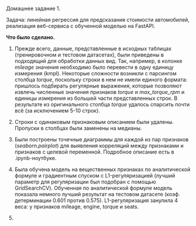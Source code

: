 Домашнее задание 1.

Задача: линейная регрессия для предсказания стоимости автомобилей, реализация веб-сервиса с обученной моделью на FastAPI.

**Что было сделано.**
1. Прежде всего, данные, представленные в исходных таблицах (тренировочном и тестовом датасетах), были приведены в подходящий для обработки данных вид. Так, например, в колонке *mileage* значения необходимо было перевести в одну единицу измерения (kmpl). Некоторые сложности возникли с парсингом столбца *torque*, поскольку строки в нем не имели единого формата: пришлось подбирать регулярные выражения, которые позволяют извлечь численные значения признаков *torque* и *max_torque_rpm* и единицы измерения из большей части представленных строк. В результате из оригинального столбца *torque* удалось спарсить почти всё (за исключением 5-10 строк).

2. Строки с одинаковым признаковым описанием были удалены. Пропуски в столбцах были заменены на медианы. 

3. Были построены точечные диаграммы для каждой из пар признаков (*seaborn.pairplot*) для выявления корреляций между признаками и признаков с целевой переменной. Подробное описание есть в .ipynb-ноутбуке.

4. Была обучена модель на вещественных признаках по аналитической формуле и градиентным спуском с L1-регуляризацией (лучший параметр для регуляризации был подобран с помощью GridSearchCV). Обученная по аналитической формуле модель показала немного лучший результат на тестовом датасете (коэф. детерминации 0.601 против 0.575). L1-регуляризация занулила 4 веса: у признаков mileage, engine, torque и seats.

5. 